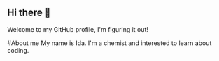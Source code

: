 ## Hi there 👋

Welcome to my GitHub profile, I'm figuring it out!

#About me 
My name is Ida. I'm a chemist and interested to learn about coding.
